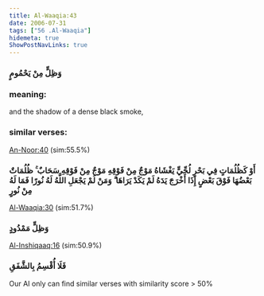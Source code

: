 ```yaml
---
title: Al-Waaqia:43
date: 2006-07-31
tags: ["56 .Al-Waaqia"]
hidemeta: true 
ShowPostNavLinks: true 
---
```

### وَظِلٍّ مِنْ يَحْمُومٍ
### meaning: 
and the shadow of a dense black smoke,
### similar verses: 

[An-Noor:40](/24/40) (sim:55.5%)

### أَوْ كَظُلُمَاتٍ فِي بَحْرٍ لُجِّيٍّ يَغْشَاهُ مَوْجٌ مِنْ فَوْقِهِ مَوْجٌ مِنْ فَوْقِهِ سَحَابٌ ۚ ظُلُمَاتٌ بَعْضُهَا فَوْقَ بَعْضٍ إِذَا أَخْرَجَ يَدَهُ لَمْ يَكَدْ يَرَاهَا ۗ وَمَنْ لَمْ يَجْعَلِ اللَّهُ لَهُ نُورًا فَمَا لَهُ مِنْ نُورٍ

[Al-Waaqia:30](/56/30) (sim:51.7%)

### وَظِلٍّ مَمْدُودٍ

[Al-Inshiqaaq:16](/84/16) (sim:50.9%)

### فَلَا أُقْسِمُ بِالشَّفَقِ

Our AI only can find similar verses with similarity score > 50% 

